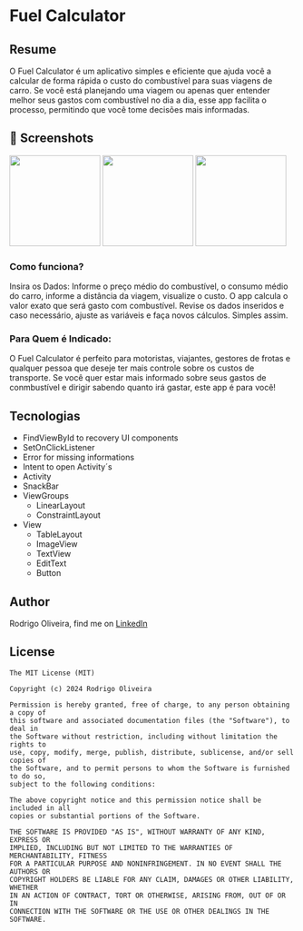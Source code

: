 # Fuel Calculator

## Resume
O Fuel Calculator é um aplicativo simples e eficiente que ajuda você a calcular de forma rápida o custo do combustível para suas viagens de carro. 
Se você está planejando uma viagem ou apenas quer entender melhor seus gastos com combustível no dia a dia, esse app facilita o processo, permitindo que você 
tome decisões mais informadas.

## :camera_flash: Screenshots
<img src="https://github.com/user-attachments/assets/b7f88123-abea-4571-bc87-9ecde456b2de" width=160/>
<img src="https://github.com/user-attachments/assets/0109d824-e7da-4910-966f-9f86ced91be9" width=160/>
<img src="https://github.com/user-attachments/assets/e7f990e1-8d6b-49cc-a19e-a095b3e1889d" width=160/>

### Como funciona?
Insira os Dados: Informe o preço médio do combustível, o consumo médio do carro, informe a distância da viagem, visualize o custo. O app calcula o valor exato que será gasto com combustível.
Revise os dados inseridos e caso necessário, ajuste as variáveis e faça novos cálculos. Simples assim.

### Para Quem é Indicado:
O Fuel Calculator é perfeito para motoristas, viajantes, gestores de frotas e qualquer pessoa que deseje ter mais controle sobre os custos de transporte. 
Se você quer estar mais informado sobre seus gastos de conmbustível e dirigir sabendo quanto irá gastar, este app é para você!

## Tecnologias
- FindViewById to recovery UI components
- SetOnClickListener
- Error for missing informations
- Intent to open Activity´s
- Activity
- SnackBar
- ViewGroups
  - LinearLayout
  - ConstraintLayout
- View
  - TableLayout
  - ImageView
  - TextView
  - EditText
  - Button

 ## Author
 Rodrigo Oliveira, find me on [LinkedIn](www.linkedin.com/in/rodrigooliveira-spain)

 ## License
```
The MIT License (MIT)

Copyright (c) 2024 Rodrigo Oliveira

Permission is hereby granted, free of charge, to any person obtaining a copy of
this software and associated documentation files (the "Software"), to deal in
the Software without restriction, including without limitation the rights to
use, copy, modify, merge, publish, distribute, sublicense, and/or sell copies of
the Software, and to permit persons to whom the Software is furnished to do so,
subject to the following conditions:

The above copyright notice and this permission notice shall be included in all
copies or substantial portions of the Software.

THE SOFTWARE IS PROVIDED "AS IS", WITHOUT WARRANTY OF ANY KIND, EXPRESS OR
IMPLIED, INCLUDING BUT NOT LIMITED TO THE WARRANTIES OF MERCHANTABILITY, FITNESS
FOR A PARTICULAR PURPOSE AND NONINFRINGEMENT. IN NO EVENT SHALL THE AUTHORS OR
COPYRIGHT HOLDERS BE LIABLE FOR ANY CLAIM, DAMAGES OR OTHER LIABILITY, WHETHER
IN AN ACTION OF CONTRACT, TORT OR OTHERWISE, ARISING FROM, OUT OF OR IN
CONNECTION WITH THE SOFTWARE OR THE USE OR OTHER DEALINGS IN THE SOFTWARE.
```
